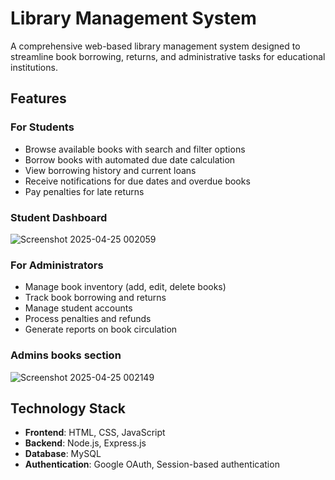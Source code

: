 # Library Management System

A comprehensive web-based library management system designed to streamline book borrowing, returns, and administrative tasks for educational institutions.


## Features

### For Students
- Browse available books with search and filter options
- Borrow books with automated due date calculation
- View borrowing history and current loans
- Receive notifications for due dates and overdue books
- Pay penalties for late returns
### Student Dashboard
![Screenshot 2025-04-25 002059](https://github.com/user-attachments/assets/f5b2ffc1-fea8-4b72-8db2-4eadb5ae9e0a)

### For Administrators
- Manage book inventory (add, edit, delete books)
- Track book borrowing and returns
- Manage student accounts
- Process penalties and refunds
- Generate reports on book circulation
 ### Admins books section
![Screenshot 2025-04-25 002149](https://github.com/user-attachments/assets/cbcf182b-67bd-4209-9d69-ef9b3acb9834)


## Technology Stack

- **Frontend**: HTML, CSS, JavaScript
- **Backend**: Node.js, Express.js
- **Database**: MySQL
- **Authentication**: Google OAuth, Session-based authentication

